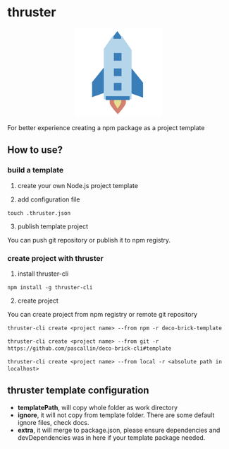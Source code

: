 # thruster

<p align="center">
  <img width="200" height="200" src="./icon.svg">
</p>

For better experience creating a npm package as a project template

## How to use?

### build a template

1. create your own Node.js project template

2. add configuration file

```shell
touch .thruster.json
```

3. publish template project

You can push git repository or publish it to npm registry.

### create project with thruster

1. install thruster-cli

```shell
npm install -g thruster-cli
```

2. create project

You can create project from npm registry or remote git repository

```shell
thruster-cli create <project name> --from npm -r deco-brick-template
```

```shell
thruster-cli create <project name> --from git -r https://github.com/pascallin/deco-brick-cli#template
```

```shell
thruster-cli create <project name> --from local -r <absolute path in localhost>
```

## thruster template configuration

- **templatePath**, will copy whole folder as work directory
- **ignore**, it will not copy from template folder. There are some default ignore files, check docs.
- **extra**, it will merge to package.json, please ensure dependencies and devDependencies was in here if your template package needed.
